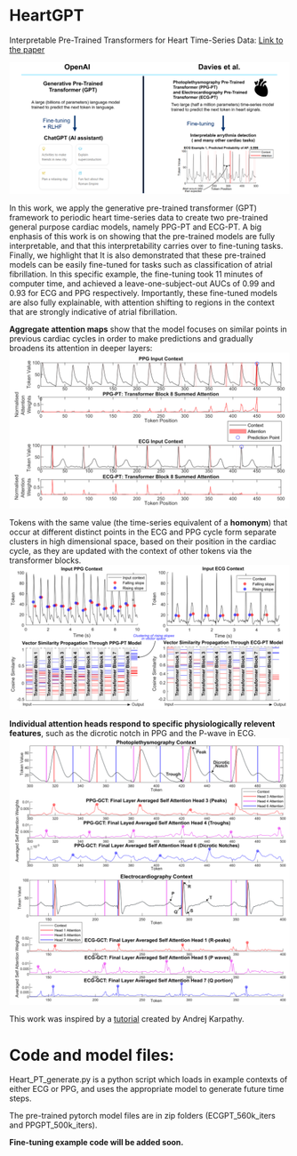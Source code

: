 # HeartGPT
Interpretable Pre-Trained Transformers for Heart Time-Series Data: 
[Link to the paper](https://www.arxiv.org/abs/2407.20775)

![GPT_comparison](figures/Comparison_slide_cropped.png)

In this work,  we apply the generative pre-trained transformer (GPT) framework to periodic heart time-series data to create two pre-trained general purpose cardiac models, namely PPG-PT and ECG-PT. A big enphasis of this work is on showing that the pre-trained models are fully interpretable, and that this interpretability carries over to fine-tuning tasks.   Finally, we highlight that It is also demonstrated that these pre-trained models can be easily fine-tuned for tasks such as classification of atrial fibrillation. In this specific example, the fine-tuning took 11 minutes of computer time, and achieved a leave-one-subject-out AUCs of 0.99 and 0.93 for ECG and PPG respectively. Importantly, these fine-tuned models are also fully explainable, with attention shifting to regions in the context that are strongly indicative of atrial fibrillation.

**Aggregate attention maps** show that the model focuses on similar points in previous cardiac cycles in order to make predictions and gradually broadens its attention in deeper layers:
![Aggregate Attention](figures/aggregate_attention_edit.png)

Tokens with the same value (the time-series equivalent of a **homonym**) that occur at different distinct points in the ECG and PPG cycle form separate clusters in high dimensional space, based on their position in the cardiac cycle, as they are updated with the context of other tokens via the transformer blocks.
![Homonyms](figures/homonyms_vector_similarity.png)

**Individual attention heads respond to specific physiologically relevent features**, such as the dicrotic notch in PPG and the P-wave in ECG.
![individual_heads](figures/SA_individual_edit.png)


This work was inspired by a [tutorial](https://github.com/karpathy/nanoGPT) created by Andrej Karpathy.

# Code and model files:
Heart_PT_generate.py is a python script which loads in example contexts of either ECG or PPG, and uses the appropriate model to generate future time steps.

The pre-trained pytorch model files are in zip folders (ECGPT_560k_iters and PPGPT_500k_iters).

**Fine-tuning example code will be added soon.**

